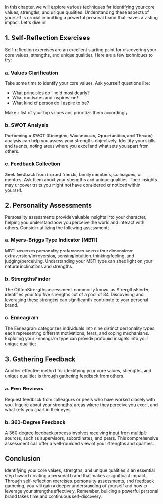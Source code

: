
In this chapter, we will explore various techniques for identifying your core values, strengths, and unique qualities. Understanding these aspects of yourself is crucial in building a powerful personal brand that leaves a lasting impact. Let's dive in!

1\. Self-Reflection Exercises
----------------------------

Self-reflection exercises are an excellent starting point for discovering your core values, strengths, and unique qualities. Here are a few techniques to try:

### a. Values Clarification

Take some time to identify your core values. Ask yourself questions like:

* What principles do I hold most dearly?
* What motivates and inspires me?
* What kind of person do I aspire to be?

Make a list of your top values and prioritize them accordingly.

### b. SWOT Analysis

Performing a SWOT (Strengths, Weaknesses, Opportunities, and Threats) analysis can help you assess your strengths objectively. Identify your skills and talents, noting areas where you excel and what sets you apart from others.

### c. Feedback Collection

Seek feedback from trusted friends, family members, colleagues, or mentors. Ask them about your strengths and unique qualities. Their insights may uncover traits you might not have considered or noticed within yourself.

2\. Personality Assessments
--------------------------

Personality assessments provide valuable insights into your character, helping you understand how you perceive the world and interact with others. Consider utilizing the following assessments:

### a. Myers-Briggs Type Indicator (MBTI)

MBTI assesses personality preferences across four dimensions: extraversion/introversion, sensing/intuition, thinking/feeling, and judging/perceiving. Understanding your MBTI type can shed light on your natural inclinations and strengths.

### b. StrengthsFinder

The CliftonStrengths assessment, commonly known as StrengthsFinder, identifies your top five strengths out of a pool of 34. Discovering and leveraging these strengths can significantly contribute to your personal brand.

### c. Enneagram

The Enneagram categorizes individuals into nine distinct personality types, each representing different motivations, fears, and coping mechanisms. Exploring your Enneagram type can provide profound insights into your unique qualities.

3\. Gathering Feedback
---------------------

Another effective method for identifying your core values, strengths, and unique qualities is through gathering feedback from others.

### a. Peer Reviews

Request feedback from colleagues or peers who have worked closely with you. Inquire about your strengths, areas where they perceive you excel, and what sets you apart in their eyes.

### b. 360-Degree Feedback

A 360-degree feedback process involves receiving input from multiple sources, such as supervisors, subordinates, and peers. This comprehensive assessment can offer a well-rounded view of your strengths and qualities.

Conclusion
----------

Identifying your core values, strengths, and unique qualities is an essential step toward creating a personal brand that makes a significant impact. Through self-reflection exercises, personality assessments, and feedback gathering, you will gain a deeper understanding of yourself and how to leverage your strengths effectively. Remember, building a powerful personal brand takes time and continuous self-discovery.
